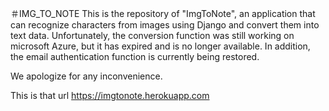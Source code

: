 ﻿＃IMG_TO_NOTE
This is the repository of "ImgToNote", an application that can recognize characters from images using Django and convert them into text data.
Unfortunately, the conversion function was still working on microsoft Azure, but it has expired and is no longer available. 
In addition, the email authentication function is currently being restored.

We apologize for any inconvenience.

This is that url https://imgtonote.herokuapp.com
